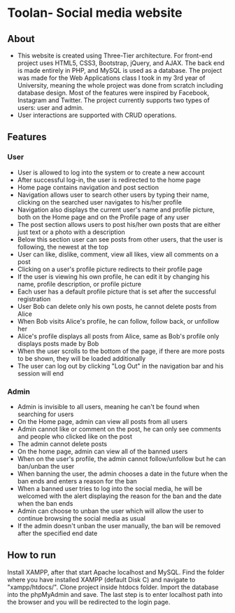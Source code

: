 # Toolan- Social media website

## About
- This website is created using  Three-Tier architecture. For front-end project uses HTML5, CSS3, Bootstrap, jQuery, and AJAX. The back end is made entirely in PHP, and MySQL is used as a database. 
The project was made for the Web Applications class I took in my 3rd year of University, meaning the whole project was done from scratch including database design. Most of the features were inspired by Facebook, Instagram and Twitter. 
The project currently supports two types of users: user and admin.
- User interactions are supported with CRUD operations.

## Features
### User
- User is allowed to log into the system or to create a new account
- After successful log-in, the user is redirected to the home page
- Home page contains navigation and post section
- Navigation allows user to search other users by typing their name, clicking on the searched user navigates to his/her profile
- Navigation also displays the current user's name and profile picture, both on the Home page and on the Profile page of any user
- The post section allows users to post his/her own posts that are either just text or a photo with a description
- Below this section user can see posts from other users, that the user is following, the newest at the top
- User can like, dislike, comment, view all likes, view all comments on a post
- Clicking on a user's profile picture redirects to their profile page
- If the user is viewing his own profile, he can edit it by changing his name, profile description, or profile picture
- Each user has a default profile picture that is set after the successful registration
- User Bob can delete only his own posts, he cannot delete posts from Alice
- When Bob visits Alice's profile, he can follow, follow back, or unfollow her
- Alice's profile displays all posts from Alice, same as Bob's profile only displays posts made by Bob
- When the user scrolls to the bottom of the page, if there are more posts to be shown, they will be loaded additionally
- The user can log out by clicking "Log Out" in the navigation bar and his session will end

### Admin
- Admin is invisible to all users, meaning he can't be found when searching for users
- On the Home page, admin can view all posts from all users
- Admin cannot like or comment on the post, he can only see comments and people who clicked like on the post
- The admin cannot delete posts
- On the home page, admin can view all of the banned users
- When on the user's profile, the admin cannot follow/unfollow but he can ban/unban the user
- When banning the user, the admin chooses a date in the future when the ban ends and enters a reason for the ban
- When a banned user tries to log into the social media, he will be welcomed with the alert displaying the reason for the ban and the date when the ban ends
- Admin can choose to unban the user which will allow the user to continue browsing the social media as usual
- If the admin doesn't unban the user manually, the ban will be removed after the specified end date

## How to run
Install XAMPP, after that start Apache localhost and MySQL. Find the folder where you have installed XAMPP (default Disk C) and navigate to "xampp/htdocs/". Clone project inside htdocs folder. Import the database into the phpMyAdmin and save. The last step is to enter localhost path
into the browser and you will be redirected to the login page.
